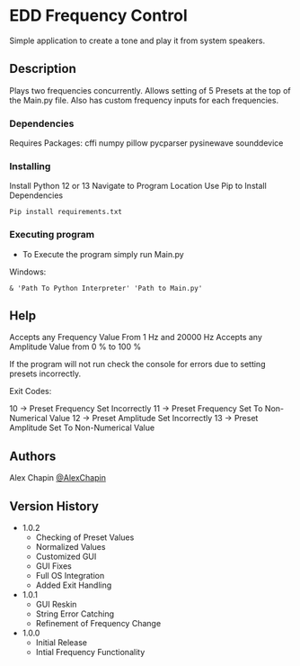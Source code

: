 # EDD Frequency Control

Simple application to create a tone and play it from system speakers.

## Description

Plays two frequencies concurrently. Allows setting of 5 Presets at the top of the Main.py file. Also has custom frequency inputs for each frequencies.

### Dependencies

Requires Packages:
cffi
numpy
pillow
pycparser
pysinewave
sounddevice

### Installing

Install Python 12 or 13
Navigate to Program Location
Use Pip to Install Dependencies

```
Pip install requirements.txt
```

### Executing program

* To Execute the program simply run Main.py

Windows:
```
& 'Path To Python Interpreter' 'Path to Main.py'
```

## Help

Accepts any Frequency Value From 1 Hz and 20000 Hz
Accepts any Amplitude Value from 0 % to 100 %

If the program will not run check the console for errors due to setting presets incorrectly.

Exit Codes:

10 -> Preset Frequency Set Incorrectly
11 -> Preset Frequency Set To Non-Numerical Value
12 -> Preset Amplitude Set Incorrectly
13 -> Preset Amplitude Set To Non-Numerical Value

## Authors

Alex Chapin
[@AlexChapin](https://github.com/AlexChapin)

## Version History

* 1.0.2
    * Checking of Preset Values
    * Normalized Values
    * Customized GUI
    * GUI Fixes
    * Full OS Integration
    * Added Exit Handling
* 1.0.1
    * GUI Reskin
    * String Error Catching
    * Refinement of Frequency Change
* 1.0.0
    * Initial Release
    * Intial Frequency Functionality

